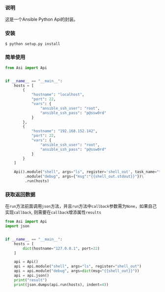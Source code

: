 ### 说明

这是一个Ansible Python Api的封装。

### 安装

```bash
$ python setup.py install
```

### 简单使用

```python
from Asi import Api


if __name__ == "__main__":
	hosts = [
		{
			"hostname": "localhost",
			"port": 22,
			"vars": {
				"ansible_ssh_user": "root",
				"ansible_ssh_pass": "p@ssw0rd"
			}
		},
		{
			"hostname": "192.168.152.142",
			"port": 22,
			"vars": {
				"ansible_ssh_user": "root",
				"ansible_ssh_pass": "p@ssw0rd"
			}
		}
	]

	Api().module("shell", args="ls", register='shell_out', task_name="test")\
		 .module("debug", args={"msg":"{{shell_out.stdout}}"})\
		 .run(hosts)	
```

### 获取返回数据

在`run`方法前面调用`json`方法，并且`run`方法中`callback`参数需为`None`，如果自己实现`callback`, 则需要在`callback`增添属性`results`

```python
from Asi import Api
import json


if __name__ == "__main__":
	hosts = [
		dict(hostname="127.0.0.1", port=22)
	]

	api = Api()
	api = api.module("shell", args="ls", register="shell_out")
	api = api.module("debug", args=dict(msg="{{shell_out}}"))
	api = api.json()
	print("result")
	print(json.dumps(api.run(hosts), indent=4))
```
